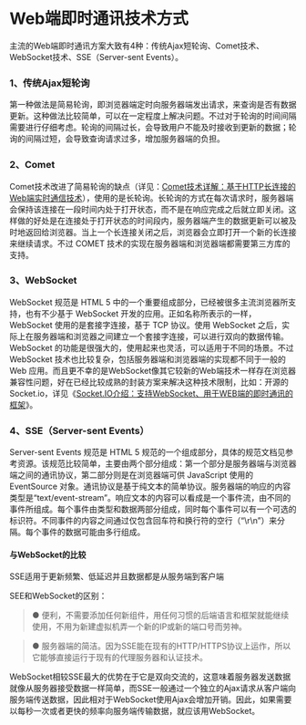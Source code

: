 # Web端即时通讯技术方式

主流的Web端即时通讯方案大致有4种：传统Ajax短轮询、Comet技术、WebSocket技术、SSE（Server-sent Events）。

### 1、传统Ajax短轮询
第一种做法是简易轮询，即浏览器端定时向服务器端发出请求，来查询是否有数据更新。这种做法比较简单，可以在一定程度上解决问题。不过对于轮询的时间间隔需要进行仔细考虑。轮询的间隔过长，会导致用户不能及时接收到更新的数据；轮询的间隔过短，会导致查询请求过多，增加服务器端的负担。

### 2、Comet 
Comet技术改进了简易轮询的缺点（详见：[Comet技术详解：基于HTTP长连接的Web端实时通信技术](http://www.52im.net/thread-334-1-1.html)），使用的是长轮询。长轮询的方式在每次请求时，服务器端会保持该连接在一段时间内处于打开状态，而不是在响应完成之后就立即关闭。这样做的好处是在连接处于打开状态的时间段内，服务器端产生的数据更新可以被及时地返回给浏览器。当上一个长连接关闭之后，浏览器会立即打开一个新的长连接来继续请求。不过 COMET 技术的实现在服务器端和浏览器端都需要第三方库的支持。

### 3、WebSocket

WebSocket 规范是 HTML 5 中的一个重要组成部分，已经被很多主流浏览器所支持，也有不少基于 WebSocket 开发的应用。正如名称所表示的一样，WebSocket 使用的是套接字连接，基于 TCP 协议。使用 WebSocket 之后，实际上在服务器端和浏览器之间建立一个套接字连接，可以进行双向的数据传输。WebSocket 的功能是很强大的，使用起来也灵活，可以适用于不同的场景。不过 WebSocket 技术也比较复杂，包括服务器端和浏览器端的实现都不同于一般的 Web 应用。而且更不幸的是WebSocket像其它较新的Web端技术一样存在浏览器兼容性问题，好在已经比较成熟的封装方案来解决这种技术限制，比如：开源的Socket.io，详见《[Socket.IO介绍：支持WebSocket、用于WEB端的即时通讯的框架](http://www.52im.net/thread-190-1-1.html)》。

### 4、SSE（Server-sent Events）

Server-sent Events 规范是 HTML 5 规范的一个组成部分，具体的规范文档见参考资源。该规范比较简单，主要由两个部分组成：第一个部分是服务器端与浏览器端之间的通讯协议，第二部分则是在浏览器端可供 JavaScript 使用的 EventSource 对象。通讯协议是基于纯文本的简单协议。服务器端的响应的内容类型是“text/event-stream”。响应文本的内容可以看成是一个事件流，由不同的事件所组成。每个事件由类型和数据两部分组成，同时每个事件可以有一个可选的标识符。不同事件的内容之间通过仅包含回车符和换行符的空行（“\r\n”）来分隔。每个事件的数据可能由多行组成。
#### 与WebSocket的比较
SSE适用于更新频繁、低延迟并且数据都是从服务端到客户端

SEE和WebSocket的区别：

>●  便利，不需要添加任何新组件，用任何习惯的后端语言和框架就能继续使用，不用为新建虚拟机弄一个新的IP或新的端口号而劳神。

>●  服务器端的简洁。因为SSE能在现有的HTTP/HTTPS协议上运作，所以它能够直接运行于现有的代理服务器和认证技术。

WebSocket相较SSE最大的优势在于它是双向交流的，这意味着服务器发送数据就像从服务器接受数据一样简单，而SSE一般通过一个独立的Ajax请求从客户端向服务端传送数据，因此相对于WebSocket使用Ajax会增加开销。因此，如果需要以每秒一次或者更快的频率向服务端传输数据，就应该用WebSocket。